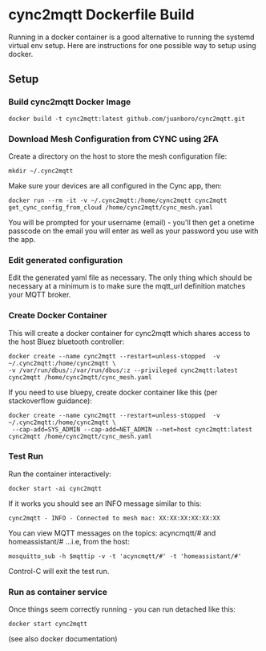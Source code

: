 # cync2mqtt Dockerfile Build
Running in a docker container is a good alternative to running the systemd virtual env setup.  Here are instructions for one possible way to setup using docker.

## Setup
### Build cync2mqtt Docker Image
```shell
docker build -t cync2mqtt:latest github.com/juanboro/cync2mqtt.git
```

### Download Mesh Configuration from CYNC using 2FA
Create a directory on the host to store the mesh configuration file:
```shell
mkdir ~/.cync2mqtt
```

Make sure your devices are all configured in the Cync app, then:
```shell
docker run --rm -it -v ~/.cync2mqtt:/home/cync2mqtt cync2mqtt get_cync_config_from_cloud /home/cync2mqtt/cync_mesh.yaml
```

You will be prompted for your username (email) - you'll then get a onetime passcode on the email you will enter as well as your password you use with the app.

### Edit generated configuration
Edit the generated yaml file as necessary.  The only thing which should be necessary at a minimum is to make sure the mqtt_url definition matches your MQTT broker.

### Create Docker Container
This will create a docker container for cync2mqtt which shares access to the host Bluez bluetooth controller:
```shell
docker create --name cync2mqtt --restart=unless-stopped  -v ~/.cync2mqtt:/home/cync2mqtt \
-v /var/run/dbus/:/var/run/dbus/:z --privileged cync2mqtt:latest  cync2mqtt /home/cync2mqtt/cync_mesh.yaml
```

If you need to use bluepy, create docker container like this (per stackoverflow guidance):
```shell
docker create --name cync2mqtt --restart=unless-stopped  -v ~/.cync2mqtt:/home/cync2mqtt \
 --cap-add=SYS_ADMIN --cap-add=NET_ADMIN --net=host cync2mqtt:latest  cync2mqtt /home/cync2mqtt/cync_mesh.yaml
```

### Test Run
Run the container interactively:
```shell
docker start -ai cync2mqtt
```
If it works you should see an INFO message similar to this:
```shell
cync2mqtt - INFO - Connected to mesh mac: XX:XX:XX:XX:XX:XX
```

You can view MQTT messages on the topics: acyncmqtt/# and homeassistant/# ...i.e, from the host:
```shell
mosquitto_sub -h $mqttip -v -t 'acyncmqtt/#' -t 'homeassistant/#'
```

Control-C will exit the test run.
### Run as container service
Once things seem correctly running - you can run detached like this:
```shell
docker start cync2mqtt
```
(see also docker documentation)

